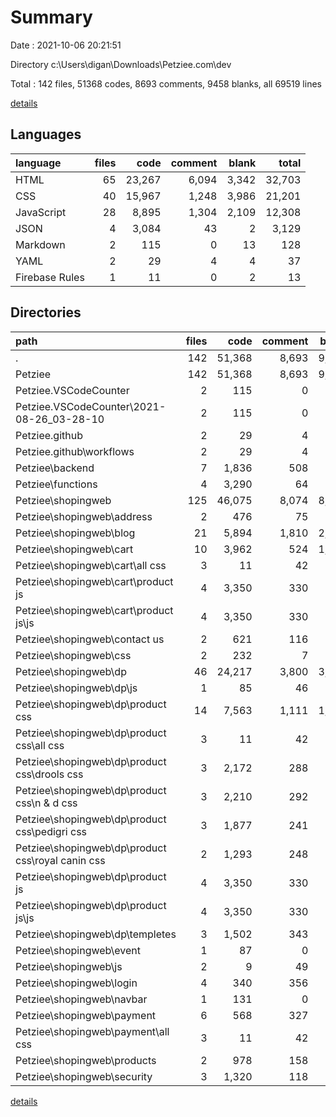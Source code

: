 # Summary

Date : 2021-10-06 20:21:51

Directory c:\Users\digan\Downloads\Petziee.com\dev

Total : 142 files,  51368 codes, 8693 comments, 9458 blanks, all 69519 lines

[details](details.md)

## Languages
| language | files | code | comment | blank | total |
| :--- | ---: | ---: | ---: | ---: | ---: |
| HTML | 65 | 23,267 | 6,094 | 3,342 | 32,703 |
| CSS | 40 | 15,967 | 1,248 | 3,986 | 21,201 |
| JavaScript | 28 | 8,895 | 1,304 | 2,109 | 12,308 |
| JSON | 4 | 3,084 | 43 | 2 | 3,129 |
| Markdown | 2 | 115 | 0 | 13 | 128 |
| YAML | 2 | 29 | 4 | 4 | 37 |
| Firebase Rules | 1 | 11 | 0 | 2 | 13 |

## Directories
| path | files | code | comment | blank | total |
| :--- | ---: | ---: | ---: | ---: | ---: |
| . | 142 | 51,368 | 8,693 | 9,458 | 69,519 |
| Petziee | 142 | 51,368 | 8,693 | 9,458 | 69,519 |
| Petziee\.VSCodeCounter | 2 | 115 | 0 | 13 | 128 |
| Petziee\.VSCodeCounter\2021-08-26_03-28-10 | 2 | 115 | 0 | 13 | 128 |
| Petziee\.github | 2 | 29 | 4 | 4 | 37 |
| Petziee\.github\workflows | 2 | 29 | 4 | 4 | 37 |
| Petziee\backend | 7 | 1,836 | 508 | 386 | 2,730 |
| Petziee\functions | 4 | 3,290 | 64 | 65 | 3,419 |
| Petziee\shopingweb | 125 | 46,075 | 8,074 | 8,988 | 63,137 |
| Petziee\shopingweb\address | 2 | 476 | 75 | 102 | 653 |
| Petziee\shopingweb\blog | 21 | 5,894 | 1,810 | 2,364 | 10,068 |
| Petziee\shopingweb\cart | 10 | 3,962 | 524 | 1,003 | 5,489 |
| Petziee\shopingweb\cart\all css | 3 | 11 | 42 | 5 | 58 |
| Petziee\shopingweb\cart\product js | 4 | 3,350 | 330 | 851 | 4,531 |
| Petziee\shopingweb\cart\product js\js | 4 | 3,350 | 330 | 851 | 4,531 |
| Petziee\shopingweb\contact us | 2 | 621 | 116 | 152 | 889 |
| Petziee\shopingweb\css | 2 | 232 | 7 | 0 | 239 |
| Petziee\shopingweb\dp | 46 | 24,217 | 3,800 | 3,530 | 31,547 |
| Petziee\shopingweb\dp\js | 1 | 85 | 46 | 29 | 160 |
| Petziee\shopingweb\dp\product css | 14 | 7,563 | 1,111 | 1,667 | 10,341 |
| Petziee\shopingweb\dp\product css\all css | 3 | 11 | 42 | 4 | 57 |
| Petziee\shopingweb\dp\product css\drools css | 3 | 2,172 | 288 | 473 | 2,933 |
| Petziee\shopingweb\dp\product css\n & d css | 3 | 2,210 | 292 | 484 | 2,986 |
| Petziee\shopingweb\dp\product css\pedigri css | 3 | 1,877 | 241 | 407 | 2,525 |
| Petziee\shopingweb\dp\product css\royal canin css | 2 | 1,293 | 248 | 299 | 1,840 |
| Petziee\shopingweb\dp\product js | 4 | 3,350 | 330 | 851 | 4,531 |
| Petziee\shopingweb\dp\product js\js | 4 | 3,350 | 330 | 851 | 4,531 |
| Petziee\shopingweb\dp\templetes | 3 | 1,502 | 343 | 250 | 2,095 |
| Petziee\shopingweb\event | 1 | 87 | 0 | 15 | 102 |
| Petziee\shopingweb\js | 2 | 9 | 49 | 1 | 59 |
| Petziee\shopingweb\login | 4 | 340 | 356 | 149 | 845 |
| Petziee\shopingweb\navbar | 1 | 131 | 0 | 2 | 133 |
| Petziee\shopingweb\payment | 6 | 568 | 327 | 160 | 1,055 |
| Petziee\shopingweb\payment\all css | 3 | 11 | 42 | 4 | 57 |
| Petziee\shopingweb\products | 2 | 978 | 158 | 245 | 1,381 |
| Petziee\shopingweb\security | 3 | 1,320 | 118 | 226 | 1,664 |

[details](details.md)